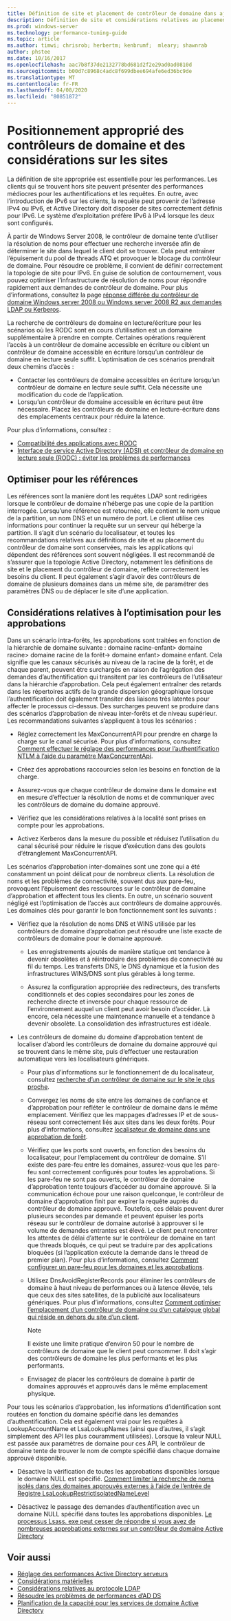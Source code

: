 ```yaml
---
title: Définition de site et placement de contrôleur de domaine dans ajoute l’optimisation des performances
description: Définition de site et considérations relatives au placement des contrôleurs de domaine dans Active Directory le réglage des performances.
ms.prod: windows-server
ms.technology: performance-tuning-guide
ms.topic: article
ms.author: timwi; chrisrob; herbertm; kenbrumf;  mleary; shawnrab
author: phstee
ms.date: 10/16/2017
ms.openlocfilehash: aac7b8f37de2132778bd681d2f2e29ad0ad0810d
ms.sourcegitcommit: b00d7c8968c4adc8f699dbee694afe6ed36bc9de
ms.translationtype: MT
ms.contentlocale: fr-FR
ms.lasthandoff: 04/08/2020
ms.locfileid: "80851872"
---
```

# <a name="proper-placement-of-domain-controllers-and-site-considerations"></a>Positionnement approprié des contrôleurs de domaine et des considérations sur les sites

La définition de site appropriée est essentielle pour les performances. Les clients qui se trouvent hors site peuvent présenter des performances médiocres pour les authentifications et les requêtes. En outre, avec l’introduction de IPv6 sur les clients, la requête peut provenir de l’adresse IPv4 ou IPv6, et Active Directory doit disposer de sites correctement définis pour IPv6. Le système d’exploitation préfère IPv6 à IPv4 lorsque les deux sont configurés.

À partir de Windows Server 2008, le contrôleur de domaine tente d’utiliser la résolution de noms pour effectuer une recherche inversée afin de déterminer le site dans lequel le client doit se trouver. Cela peut entraîner l’épuisement du pool de threads ATQ et provoquer le blocage du contrôleur de domaine. Pour résoudre ce problème, il convient de définir correctement la topologie de site pour IPv6. En guise de solution de contournement, vous pouvez optimiser l’infrastructure de résolution de noms pour répondre rapidement aux demandes de contrôleur de domaine. Pour plus d’informations, consultez la page [réponse différée du contrôleur de domaine Windows server 2008 ou Windows server 2008 R2 aux demandes LDAP ou Kerberos](https://support.microsoft.com/kb/2668820).

La recherche de contrôleurs de domaine en lecture/écriture pour les scénarios où les RODC sont en cours d’utilisation est un domaine supplémentaire à prendre en compte.  Certaines opérations requièrent l’accès à un contrôleur de domaine accessible en écriture ou ciblent un contrôleur de domaine accessible en écriture lorsqu’un contrôleur de domaine en lecture seule suffit.  L’optimisation de ces scénarios prendrait deux chemins d’accès :
-   Contacter les contrôleurs de domaine accessibles en écriture lorsqu’un contrôleur de domaine en lecture seule suffit.  Cela nécessite une modification du code de l’application.
-   Lorsqu’un contrôleur de domaine accessible en écriture peut être nécessaire.  Placez les contrôleurs de domaine en lecture-écriture dans des emplacements centraux pour réduire la latence.

Pour plus d’informations, consultez :
-   [Compatibilité des applications avec RODC](https://technet.microsoft.com/library/cc772597.aspx)
-   [Interface de service Active Directory (ADSI) et contrôleur de domaine en lecture seule (RODC) : éviter les problèmes de performances](https://blogs.technet.microsoft.com/fieldcoding/2012/06/24/active-directory-service-interface-adsi-and-the-read-only-domain-controller-rodc-avoiding-performance-issues/)

## <a name="optimize-for-referrals"></a>Optimiser pour les références

Les références sont la manière dont les requêtes LDAP sont redirigées lorsque le contrôleur de domaine n’héberge pas une copie de la partition interrogée. Lorsqu’une référence est retournée, elle contient le nom unique de la partition, un nom DNS et un numéro de port. Le client utilise ces informations pour continuer la requête sur un serveur qui héberge la partition. Il s’agit d’un scénario du localisateur, et toutes les recommandations relatives aux définitions de site et au placement du contrôleur de domaine sont conservées, mais les applications qui dépendent des références sont souvent négligées. Il est recommandé de s’assurer que la topologie Active Directory, notamment les définitions de site et le placement du contrôleur de domaine, reflète correctement les besoins du client. Il peut également s’agir d’avoir des contrôleurs de domaine de plusieurs domaines dans un même site, de paramétrer des paramètres DNS ou de déplacer le site d’une application.

## <a name="optimization-considerations-for-trusts"></a>Considérations relatives à l’optimisation pour les approbations

Dans un scénario intra-forêts, les approbations sont traitées en fonction de la hiérarchie de domaine suivante : domaine racine-enfant&gt; domaine racine&gt; domaine racine de la forêt-&gt; domaine enfant&gt; domaine enfant. Cela signifie que les canaux sécurisés au niveau de la racine de la forêt, et de chaque parent, peuvent être surchargés en raison de l’agrégation des demandes d’authentification qui transitent par les contrôleurs de l’utilisateur dans la hiérarchie d’approbation. Cela peut également entraîner des retards dans les répertoires actifs de la grande dispersion géographique lorsque l’authentification doit également transiter des liaisons très latentes pour affecter le processus ci-dessus. Des surcharges peuvent se produire dans des scénarios d’approbation de niveau inter-forêts et de niveau supérieur. Les recommandations suivantes s’appliquent à tous les scénarios :

-   Réglez correctement les MaxConcurrentAPI pour prendre en charge la charge sur le canal sécurisé. Pour plus d’informations, consultez [Comment effectuer le réglage des performances pour l’authentification NTLM à l’aide du paramètre MaxConcurrentApi](https://support.microsoft.com/kb/2688798/EN-US).

-   Créez des approbations raccourcies selon les besoins en fonction de la charge.

-   Assurez-vous que chaque contrôleur de domaine dans le domaine est en mesure d’effectuer la résolution de noms et de communiquer avec les contrôleurs de domaine du domaine approuvé.

-   Vérifiez que les considérations relatives à la localité sont prises en compte pour les approbations.

-   Activez Kerberos dans la mesure du possible et réduisez l’utilisation du canal sécurisé pour réduire le risque d’exécution dans des goulots d’étranglement MaxConcurrentAPI.

Les scénarios d’approbation inter-domaines sont une zone qui a été constamment un point délicat pour de nombreux clients. La résolution de noms et les problèmes de connectivité, souvent dus aux pare-feu, provoquent l’épuisement des ressources sur le contrôleur de domaine d’approbation et affectent tous les clients. En outre, un scénario souvent négligé est l’optimisation de l’accès aux contrôleurs de domaine approuvés. Les domaines clés pour garantir le bon fonctionnement sont les suivants :

-   Vérifiez que la résolution de noms DNS et WINS utilisée par les contrôleurs de domaine d’approbation peut résoudre une liste exacte de contrôleurs de domaine pour le domaine approuvé.

    -   Les enregistrements ajoutés de manière statique ont tendance à devenir obsolètes et à réintroduire des problèmes de connectivité au fil du temps. Les transferts DNS, le DNS dynamique et la fusion des infrastructures WINS/DNS sont plus gérables à long terme.

    -   Assurez la configuration appropriée des redirecteurs, des transferts conditionnels et des copies secondaires pour les zones de recherche directe et inversée pour chaque ressource de l’environnement auquel un client peut avoir besoin d’accéder. Là encore, cela nécessite une maintenance manuelle et a tendance à devenir obsolète. La consolidation des infrastructures est idéale.

-   Les contrôleurs de domaine du domaine d’approbation tentent de localiser d’abord les contrôleurs de domaine du domaine approuvé qui se trouvent dans le même site, puis d’effectuer une restauration automatique vers les localisateurs génériques.

    -   Pour plus d’informations sur le fonctionnement de du localisateur, consultez [recherche d’un contrôleur de domaine sur le site le plus proche](https://technet.microsoft.com/library/cc978016.aspx).

    -   Convergez les noms de site entre les domaines de confiance et d’approbation pour refléter le contrôleur de domaine dans le même emplacement. Vérifiez que les mappages d’adresses IP et de sous-réseau sont correctement liés aux sites dans les deux forêts. Pour plus d’informations, consultez [localisateur de domaine dans une approbation de forêt](https://blogs.technet.com/b/askds/archive/2008/09/24/domain-locator-across-a-forest-trust.aspx).

    -   Vérifiez que les ports sont ouverts, en fonction des besoins du localisateur, pour l’emplacement du contrôleur de domaine. S’il existe des pare-feu entre les domaines, assurez-vous que les pare-feu sont correctement configurés pour toutes les approbations. Si les pare-feu ne sont pas ouverts, le contrôleur de domaine d’approbation tente toujours d’accéder au domaine approuvé. Si la communication échoue pour une raison quelconque, le contrôleur de domaine d’approbation finit par expirer la requête auprès du contrôleur de domaine approuvé. Toutefois, ces délais peuvent durer plusieurs secondes par demande et peuvent épuiser les ports réseau sur le contrôleur de domaine autorisé à approuver si le volume de demandes entrantes est élevé. Le client peut rencontrer les attentes de délai d’attente sur le contrôleur de domaine en tant que threads bloqués, ce qui peut se traduire par des applications bloquées (si l’application exécute la demande dans le thread de premier plan). Pour plus d’informations, consultez [Comment configurer un pare-feu pour les domaines et les approbations](https://support.microsoft.com/kb/179442).

    -   Utilisez DnsAvoidRegisterRecords pour éliminer les contrôleurs de domaine à haut niveau de performances ou à latence élevée, tels que ceux des sites satellites, de la publicité aux localisateurs génériques. Pour plus d’informations, consultez [Comment optimiser l’emplacement d’un contrôleur de domaine ou d’un catalogue global qui réside en dehors du site d’un client](https://support.microsoft.com/kb/306602).

        > [!NOTE]
        > Il existe une limite pratique d’environ 50 pour le nombre de contrôleurs de domaine que le client peut consommer. Il doit s’agir des contrôleurs de domaine les plus performants et les plus performants.

    
    -  Envisagez de placer les contrôleurs de domaine à partir de domaines approuvés et approuvés dans le même emplacement physique.

Pour tous les scénarios d’approbation, les informations d’identification sont routées en fonction du domaine spécifié dans les demandes d’authentification. Cela est également vrai pour les requêtes à LookupAccountName et LsaLookupNames (ainsi que d’autres, il s’agit simplement des API les plus couramment utilisées). Lorsque la valeur NULL est passée aux paramètres de domaine pour ces API, le contrôleur de domaine tente de trouver le nom de compte spécifié dans chaque domaine approuvé disponible.

-   Désactive la vérification de toutes les approbations disponibles lorsque le domaine NULL est spécifié. [Comment limiter la recherche de noms isolés dans des domaines approuvés externes à l’aide de l’entrée de Registre LsaLookupRestrictIsolatedNameLevel](https://support.microsoft.com/kb/818024)

-   Désactivez le passage des demandes d’authentification avec un domaine NULL spécifié dans toutes les approbations disponibles. [Le processus Lsass. exe peut cesser de répondre si vous avez de nombreuses approbations externes sur un contrôleur de domaine Active Directory](https://support.microsoft.com/kb/923241/EN-US)

## <a name="see-also"></a>Voir aussi
- [Réglage des performances Active Directory serveurs](index.md)
- [Considérations matérielles](hardware-considerations.md)
- [Considérations relatives au protocole LDAP](ldap-considerations.md)
- [Résoudre les problèmes de performances d’AD DS](troubleshoot.md) 
- [Planification de la capacité pour les services de domaine Active Directory](https://go.microsoft.com/fwlink/?LinkId=324566)
